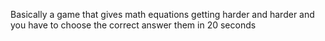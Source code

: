 Basically a game that gives math equations getting harder and harder and you have to choose the correct answer them in 20 seconds